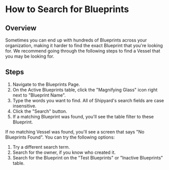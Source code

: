 # How to Search for Blueprints

## Overview

Sometimes you can end up with hundreds of Blueprints across your organization, making it harder to find the exact Blueprint that you're looking for. We recommend going through the following steps to find a Vessel that you may be looking for.  


## Steps

1. Navigate to the Blueprints Page.
2. On the Active Blueprints table, click the "Magnifying Glass" icon right next to "Blueprint Name".
3. Type the words you want to find. All of Shipyard's search fields are case insensitive.
4. Click the "Search" button.
5. If a matching Blueprint was found, you'll see the table filter to these Blueprint.

If no matching Vessel was found, you'll see a screen that says "No Blueprints Found". You can try the following options:

1. Try a different search term.
2. Search for the owner, if you know who created it.
3. Search for the Blueprint on the "Test Blueprints" or "Inactive Blueprints" table.

